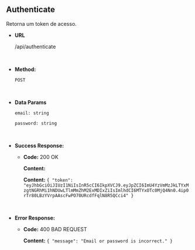 ## **Authenticate**

Retorna um token de acesso.

- **URL**

  /api/authenticate

</br>

- **Method:**

  `POST`

</br>

- **Data Params**

  `email: string`

  `password: string`

</br>

- **Success Response:**

  - **Code:** 200 OK

    **Content:**

    **Content:** `{ "token": "eyJhbGciOiJIUzI1NiIsInR5cCI6IkpXVCJ9.eyJpZCI6ImU4YzVmMzJkLTYxMzgtNGRhMi1hNDUwLTlmMmZhM2ExMDIxZiIsImlhdCI6MTYxOTc0MjQ4Nn0.4ip0rTr80LBzYVrpAAscFwPO70URcdfFqlN8R5QCci4" }`

</br>

- **Error Response:**

  - **Code:** 400 BAD REQUEST

    **Content:** `{ "message": "Email or password is incorrect." }`
